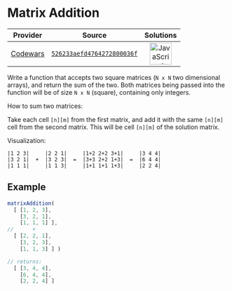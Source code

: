 [_metadata_:generated]: - "true"

# Matrix Addition

<!-- INFO TABLE BEGIN -->

| Provider                                        | Source                                                                               | Solutions                                                                                                                                                    |
| :---------------------------------------------: | :----------------------------------------------------------------------------------: | :----------------------------------------------------------------------------------------------------------------------------------------------------------: |
| [Codewars](../../../docs/providers/Codewars.md) | [`526233aefd4764272800036f`](https://www.codewars.com/kata/526233aefd4764272800036f) | [<img src="https://res.cloudinary.com/rascaltwo/image/upload/v1631924076/javascript_ehszr7.svg" alt="JavaScript" title="JavaScript" width="50" />](solve.js) |

<!-- INFO TABLE END -->

Write a function that accepts two square matrices (`N x N` two dimensional arrays), and return the sum of the two. Both matrices being passed into the function will be of size `N x N` (square), containing only integers.

How to sum two matrices:

Take each cell `[n][m]` from the first matrix, and add it with the same `[n][m]` cell from the second matrix. This will be cell `[n][m]` of the solution matrix.

Visualization: 
```
|1 2 3|     |2 2 1|     |1+2 2+2 3+1|     |3 4 4|
|3 2 1|  +  |3 2 3|  =  |3+3 2+2 1+3|  =  |6 4 4|
|1 1 1|     |1 1 3|     |1+1 1+1 1+3|     |2 2 4|
```

## Example
```javascript
matrixAddition(
  [ [1, 2, 3],
    [3, 2, 1],
    [1, 1, 1] ],
//      +
  [ [2, 2, 1],
    [3, 2, 3],
    [1, 1, 3] ] )

// returns:
  [ [3, 4, 4],
    [6, 4, 4],
    [2, 2, 4] ]
```

